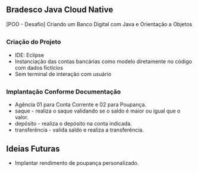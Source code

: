 ## Bradesco Java Cloud Native
[POO - Desafio] Criando um Banco Digital com Java e Orientação a Objetos

##
### Criação do Projeto
 * IDE: Eclipse
 * Instanciação das contas bancárias como modelo diretamente no código com dados fictícios
 * Sem terminal de interação com usuário

## 
### Implantação Conforme Documentação
* Agência 01 para Conta Corrente e 02 para Poupança.
* saque - realiza o saque validando se o saldo é maior ou igual que o valor.
* depósito - realiza o depósito na conta indicada.
* transferência - valida saldo e realiza a transferência.

## Ideias Futuras
* Implantar rendimento de poupança personalizado.
